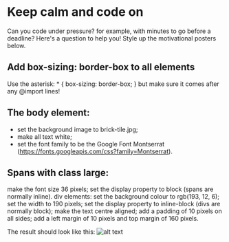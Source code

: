 # Keep calm and code on
Can you code under pressure? for example, with minutes to go before a deadline? Here's a question to help you! Style up the motivational posters below.

## Add box-sizing: border-box to all elements
Use the asterisk: * { box-sizing: border-box; } but make sure it comes after any @import lines!

## The body element:
* set the background image to brick-tile.jpg;
* make all text white;
* set the font family to be the Google Font Montserrat (https://fonts.googleapis.com/css?family=Montserrat).
## Spans with class large:
make the font size 36 pixels;
set the display property to block
(spans are normally inline).
div elements:
set the background colour to rgb(193, 12, 6);
set the width to 190 pixels;
set the display property to inline-block
(divs are normally block);
make the text centre aligned;
add a padding of 10 pixels on all sides;
add a left margin of 10 pixels and top margin of 160 pixels.

The result should look like this:
![alt text](https://groklearning-cdn.com/problems/GYZawyCG87tKwvnc7tUq7P/screenshot-nov-2017.png)

